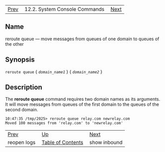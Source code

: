 |     |     |     |
| --- | --- | --- |
| [Prev](console_commands.reopen_logs)  | 12.2. System Console Commands |  [Next](console_commands.show_inbound.php) |

<a name="console_commands.reroute_queue"></a>
## Name

reroute queue — move messages from queues of one domain to queues of the other

## Synopsis

`reroute queue` { *`domain_name1`* } { *`domain_name2`* }

<a name="idp16266512"></a>
## Description

The **reroute queue**       command requires two domain names as its arguments. It will move messages from queues of the first domain to the queues of the second domain.

```
10:47:35 /tmp/2025> reroute queue relay.com newrelay.com
Moved 100 messages from 'relay.com' to 'newrelay.com'
```

|     |     |     |
| --- | --- | --- |
| [Prev](console_commands.reopen_logs)  | [Up](console.commands.non-module.php) |  [Next](console_commands.show_inbound.php) |
| reopen logs  | [Table of Contents](index) |  show inbound |
